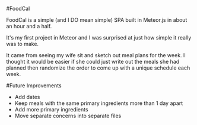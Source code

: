 #FoodCal

FoodCal is a simple (and I DO mean simple) SPA built in Meteor.js in about an hour and a half.

It's my first project in Meteor and I was surprised at just how simple it really was to make.

It came from seeing my wife sit and sketch out meal plans for the week. I thought it would be easier if she could just write out the meals she had planned then randomize the order to come up with a unique schedule each week.

#Future Improvements

* Add dates
* Keep meals with the same primary ingredients more than 1 day apart
* Add more primary ingredients
* Move separate concerns into separate files